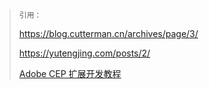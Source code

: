 >`引用：`
>
>https://blog.cutterman.cn/archives/page/3/
>
>https://yutengjing.com/posts/2/
>
>[Adobe CEP 扩展开发教程](http://blog.nullice.com/%E6%8A%80%E6%9C%AF/CEP-%E5%BC%80%E5%8F%91%E6%95%99%E7%A8%8B/%E6%8A%80%E6%9C%AF-CEP-%E5%BC%80%E5%8F%91%E6%95%99%E7%A8%8B-Adobe-CEP-%E6%89%A9%E5%B1%95%E5%BC%80%E5%8F%91%E6%95%99%E7%A8%8B-%E3%80%8C-4-%E3%80%8D%E7%AD%BE%E5%90%8D%E4%B8%8E%E6%89%93%E5%8C%85/)
